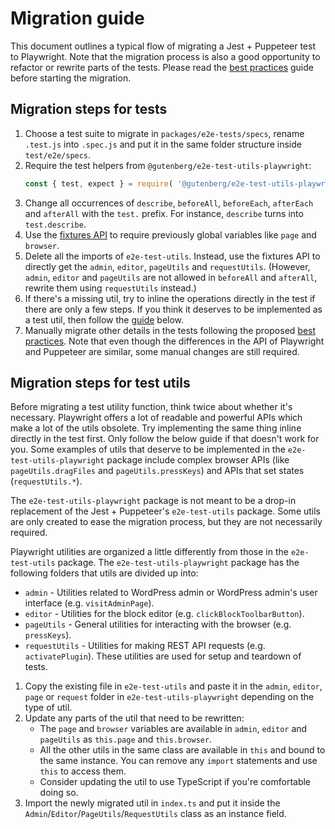 # Migration guide

This document outlines a typical flow of migrating a Jest + Puppeteer test to Playwright. Note that the migration process is also a good opportunity to refactor or rewrite parts of the tests. Please read the [best practices](https://github.com/WordPress/gutenberg/tree/HEAD/docs/contributors/code/e2e/README.md#best-practices) guide before starting the migration.

## Migration steps for tests

1. Choose a test suite to migrate in `packages/e2e-tests/specs`, rename `.test.js` into `.spec.js` and put it in the same folder structure inside `test/e2e/specs`.
2. Require the test helpers from `@gutenberg/e2e-test-utils-playwright`:
    ```js
    const { test, expect } = require( '@gutenberg/e2e-test-utils-playwright' );
    ```
3. Change all occurrences of `describe`, `beforeAll`, `beforeEach`, `afterEach` and `afterAll` with the `test.` prefix. For instance, `describe` turns into `test.describe`.
4. Use the [fixtures API](https://playwright.dev/docs/test-fixtures) to require previously global variables like `page` and `browser`.
5. Delete all the imports of `e2e-test-utils`. Instead, use the fixtures API to directly get the `admin`, `editor`, `pageUtils` and `requestUtils`. (However, `admin`, `editor` and `pageUtils` are not allowed in `beforeAll` and `afterAll`, rewrite them using `requestUtils` instead.)
6. If there's a missing util, try to inline the operations directly in the test if there are only a few steps. If you think it deserves to be implemented as a test util, then follow the [guide](#migration-steps-for-test-utils) below.
7. Manually migrate other details in the tests following the proposed [best practices](https://github.com/WordPress/gutenberg/tree/HEAD/docs/contributors/code/e2e/README.md#best-practices). Note that even though the differences in the API of Playwright and Puppeteer are similar, some manual changes are still required.

## Migration steps for test utils

Before migrating a test utility function, think twice about whether it's necessary. Playwright offers a lot of readable and powerful APIs which make a lot of the utils obsolete. Try implementing the same thing inline directly in the test first. Only follow the below guide if that doesn't work for you. Some examples of utils that deserve to be implemented in the `e2e-test-utils-playwright` package include complex browser APIs (like `pageUtils.dragFiles` and `pageUtils.pressKeys`) and APIs that set states (`requestUtils.*`).

<div class="callout callout-info">
The <code>e2e-test-utils-playwright</code> package is not meant to be a drop-in replacement of the Jest + Puppeteer's <code>e2e-test-utils</code> package. Some utils are only created to ease the migration process, but they are not necessarily required.
</div>

Playwright utilities are organized a little differently from those in the `e2e-test-utils` package. The `e2e-test-utils-playwright` package has the following folders that utils are divided up into:
- `admin` - Utilities related to WordPress admin or WordPress admin's user interface (e.g. `visitAdminPage`).
- `editor` - Utilities for the block editor (e.g. `clickBlockToolbarButton`).
- `pageUtils` - General utilities for interacting with the browser (e.g. `pressKeys`).
- `requestUtils` - Utilities for making REST API requests (e.g. `activatePlugin`). These utilities are used for setup and teardown of tests.

1. Copy the existing file in `e2e-test-utils` and paste it in the `admin`, `editor`, `page` or `request` folder in `e2e-test-utils-playwright` depending on the type of util.
2. Update any parts of the util that need to be rewritten:
    - The `page` and `browser` variables are available in `admin`, `editor` and `pageUtils` as `this.page` and `this.browser`.
    - All the other utils in the same class are available in `this` and bound to the same instance. You can remove any `import` statements and use `this` to access them.
    - Consider updating the util to use TypeScript if you're comfortable doing so.
3. Import the newly migrated util in `index.ts` and put it inside the `Admin`/`Editor`/`PageUtils`/`RequestUtils` class as an instance field.
